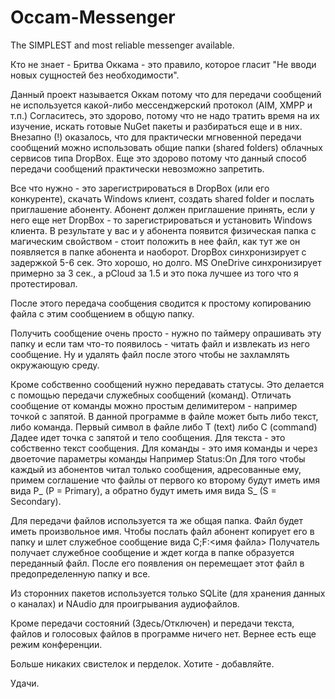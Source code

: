 # Occam-Messenger
The SIMPLEST and most reliable messenger available.

Кто не знает - Бритва Оккама - это правило, которое гласит "Не вводи новых сущностей без необходимости".

Данный проект называется Оккам потому что для передачи сообщений не используется какой-либо мессенджерский протокол (AIM, XMPP и т.п.)
Согласитесь, это здорово, потому что не надо тратить время на их изучение, искать готовые NuGet пакеты и разбираться еще и в них.
Внезапно (!) оказалось, что для практически мгновенной передачи сообщений можно использовать общие папки (shared folders) облачных сервисов типа DropBox. Еще это здорово потому что данный способ передачи сообщений практически невозможно запретить.

Все что нужно - это зарегистрироваться в DropBox (или его конкуренте), скачать Windows клиент, создать shared folder и послать приглашение абоненту. Абонент должен приглашение принять, если у него еще нет DropBox - то зарегистрироваться и установить Windows клиента. В результате у вас и у абонента появится физическая папка с магическим свойством - стоит положить в нее файл, как тут же он появляется в папке абонента и наоборот. DropBox синхронизирует с задержкой 5-6 сек. Это хорошо, но долго. MS OneDrive синхронизирует примерно за 3 сек., а pCloud за 1.5 и это пока лучшее из того что я протестировал.

После этого передача сообщения сводится к простому копированию файла с этим сообщением в общую папку.

Получить сообщение очень просто - нужно по таймеру опрашивать эту папку и если там что-то появилось - читать файл и извлекать из него сообщение. Ну и удалять файл после этого чтобы не захламлять окружающую среду.

Кроме собственно сообщений нужно передавать статусы. Это делается с помощью передачи служебных сообщений (команд). Отличать сообщение от команды можно простым делимитером - например точкой с запятой.
В данной программе в файле может быть либо текст, либо команда. Первый символ в файле либо T (text) либо С (command)
Дадее идет точка с запятой и тело сообщения.
Для текста - это собственно текст сообщения.
Для команды - это имя команды и через двоеточие параметры команды
Например Status:On
Для того чтобы каждый из абонентов читал только сообщения, адресованные ему, примем соглашение что файлы от первого ко второму будут иметь имя вида P_<Number> (P = Primary), а обратно будут иметь имя вида S_<Number>  (S = Secondary).

Для передачи файлов используется та же общая папка.
Файл будет иметь произвольное имя.
Чтобы послать файл абонент копирует его в папку и шлет служебное сообщение вида 
C;F:<имя файла>
Получатель получает служебное сообщение и ждет когда в папке образуется переданный файл.
После его появления он перемещает этот файл в предопределенную папку и все.

Из сторонних пакетов используется только SQLite (для хранения данных о каналах) и NAudio для проигрывания аудиофайлов.

Кроме передачи состояний (Здесь/Отключен) и передачи текста, файлов и голосовых файлов в программе ничего нет.
Вернее есть еще режим конференции.

Больше никаких свистелок и перделок.
Хотите - добавляйте.

Удачи.
